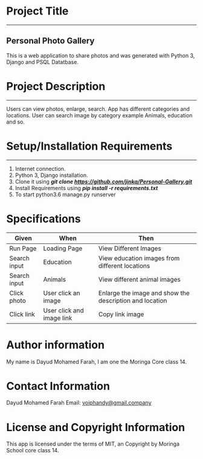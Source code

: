# Project Title
*****************
## Personal Photo Gallery
This is a web application to share photos and was generated with Python 3, Django and PSQL Datatbase.

# Project Description
*******************
Users can view photos, enlarge, search. App has different categories and locations. User can search image by category example Animals, education and so.

# Setup/Installation Requirements
*********************************
1. Internet connection.
2. Python 3, Django installation.
3. Clone it using ***git clone https://github.com/jinka/Personal-Gallery.git***
4. Install Requirements using ***pip install -r requirements.txt***
5. To start python3.6 manage.py runserver


# Specifications
|Given|When|Then|
|-----|----|----|
|Run Page|Loading Page|View Different Images|
|Search input|Education|View education images from different locations|
|Search input|Animals|View different animal images|
|Click photo|User click an image|Enlarge the image and show the description and location|
|Click link|User click and image link|Copy link image |


# Author information
My name is Dayud Mohamed Farah, I am one the Moringa Core class 14.

# Contact Information
Dayud Mohamed Farah  Email: voiphandy@gmail.company

# License and Copyright Information

This app is licensed under the terms of MIT, an Copyright by Moringa School core class 14.
